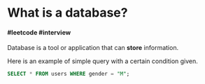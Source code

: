 # What is a database?

#### #leetcode #interview

Database is a tool or application that can **store** information.

Here is an example of simple query with a certain condition given.

```sql
SELECT * FROM users WHERE gender = "M";
```

